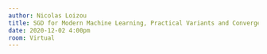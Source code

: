 ```yaml
---
author: Nicolas Loizou
title: SGD for Modern Machine Learning, Practical Variants and Convergence Guarantees
date: 2020-12-02 4:00pm
room: Virtual
---
```

